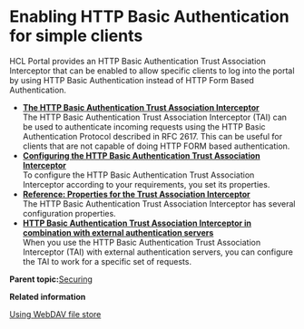# Enabling HTTP Basic Authentication for simple clients

HCL Portal provides an HTTP Basic Authentication Trust Association Interceptor that can be enabled to allow specific clients to log into the portal by using HTTP Basic Authentication instead of HTTP Form Based Authentication.

-   **[The HTTP Basic Authentication Trust Association Interceptor ](../plan/taic_hba_tai.md)**  
The HTTP Basic Authentication Trust Association Interceptor \(TAI\) can be used to authenticate incoming requests using the HTTP Basic Authentication Protocol described in RFC 2617. This can be useful for clients that are not capable of doing HTTP FORM based authentication.
-   **[Configuring the HTTP Basic Authentication Trust Association Interceptor ](../security/tait_cfg_hba4sc.md)**  
To configure the HTTP Basic Authentication Trust Association Interceptor according to your requirements, you set its properties.
-   **[Reference: Properties for the Trust Association Interceptor ](../security/tair_props.md)**  
The HTTP Basic Authentication Trust Association Interceptor has several configuration properties.
-   **[HTTP Basic Authentication Trust Association Interceptor in combination with external authentication servers ](../plan/taic_comb_ext.md)**  
When you use the HTTP Basic Authentication Trust Association Interceptor \(TAI\) with external authentication servers, you can configure the TAI to work for a specific set of requests.

**Parent topic:**[Securing](../security/securing_wp.md)

**Related information**  


[Using WebDAV file store ](../admin-system/mash_webdav_store.md)

